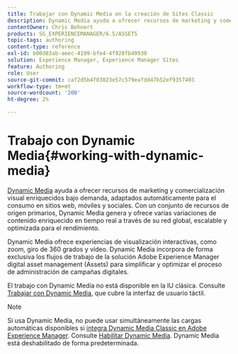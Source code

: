 ```yaml
---
title: Trabajar con Dynamic Media en la creación de Sites Classic
description: Dynamic Media ayuda a ofrecer recursos de marketing y comercialización visuales enriquecidos bajo demanda, escalados automáticamente para su consumo en sitios web, móviles y sociales. Con un conjunto de recursos de origen primarios, Dynamic Media genera y ofrece varias variaciones de contenido enriquecido en tiempo real a través de su red global, escalable y optimizada para el rendimiento.
contentOwner: Chris Bohnert
products: SG_EXPERIENCEMANAGER/6.5/ASSETS
topic-tags: authoring
content-type: reference
exl-id: b00d83ab-aeec-4199-bfe4-4f928fb49930
solution: Experience Manager, Experience Manager Sites
feature: Authoring
role: User
source-git-commit: caf2d5b4f03823e57c579eafdd47b52ef9357493
workflow-type: tm+mt
source-wordcount: '200'
ht-degree: 2%

---
```


# Trabajo con Dynamic Media{#working-with-dynamic-media}

[Dynamic Media](https://business.adobe.com/products/experience-manager/assets/dynamic-media.html) ayuda a ofrecer recursos de marketing y comercialización visual enriquecidos bajo demanda, adaptados automáticamente para el consumo en sitios web, móviles y sociales. Con un conjunto de recursos de origen primarios, Dynamic Media genera y ofrece varias variaciones de contenido enriquecido en tiempo real a través de su red global, escalable y optimizada para el rendimiento.

Dynamic Media ofrece experiencias de visualización interactivas, como zoom, giro de 360 grados y vídeo. Dynamic Media incorpora de forma exclusiva los flujos de trabajo de la solución Adobe Experience Manager digital asset management (Assets) para simplificar y optimizar el proceso de administración de campañas digitales.

El trabajo con Dynamic Media no está disponible en la IU clásica. Consulte [Trabajar con Dynamic Media](/help/assets/dynamic-media.md), que cubre la interfaz de usuario táctil.

>[!NOTE]
>
>Si usa Dynamic Media, no puede usar simultáneamente las cargas automáticas disponibles si [integra Dynamic Media Classic en Adobe Experience Manager](/help/sites-administering/scene7.md). Consulte [Habilitar Dynamic Media](/help/assets/config-dynamic.md#enabling-dynamic-media). Dynamic Media está deshabilitado de forma predeterminada.
